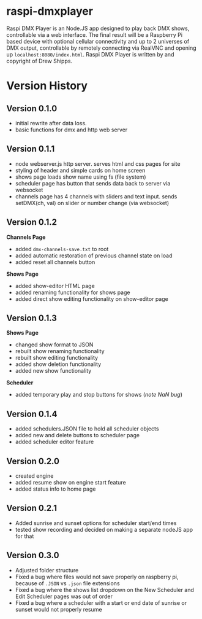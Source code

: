 # raspi-dmxplayer
Raspi DMX Player is an Node.JS app designed to play back DMX shows, controllable via a web interface. The final result will be a Raspberry Pi based device with optional cellular connectivity and up to 2 universes of DMX output, controllable by remotely connecting via RealVNC and opening up `localhost:8080/index.html`. Raspi DMX Player is written by and copyright of Drew Shipps.


# Version History
## Version 0.1.0 
- initial rewrite after data loss. 
- basic functions for dmx and http web server

## Version 0.1.1 
- node webserver.js http server. serves html and css pages for site
- styling of header and simple cards on home screen
- shows page loads show name using fs (file system)
- scheduler page has button that sends data back to server via websocket
- channels page has 4 channels with sliders and text input. sends setDMX(ch, val) on slider or number change (via websocket)

## Version 0.1.2
**Channels Page**
- added `dmx-channels-save.txt` to root
- added automatic restoration of previous channel state on load
- added reset all channels button

**Shows Page**
- added show-editor HTML page
- added renaming functionality for shows page
- added direct show editing functionality on show-editor page

## Version 0.1.3
**Shows Page**
- changed show format to JSON
- rebuilt show renaming functionality
- rebuilt show editing functionality
- added show deletion functionality
- added new show functionality

**Scheduler**
- added temporary play and stop buttons for shows (*note NaN bug*)

## Version 0.1.4
- added schedulers.JSON file to hold all scheduler objects
- added new and delete buttons to scheduler page
- added scheduler editor feature

## Version 0.2.0
- created engine
- added resume show on engine start feature
- added status info to home page

## Version 0.2.1
- Added sunrise and sunset options for scheduler start/end times
- tested show recording and decided on making a separate nodeJS app for that

## Version 0.3.0
- Adjusted folder structure
- Fixed a bug where files would not save properly on raspberry pi, because of `.JSON` vs `.json` file extensions
- Fixed a bug where the shows list dropdown on the New Scheduler and Edit Scheduler pages was out of order
- Fixed a bug where a scheduler with a start or end date of sunrise or sunset would not properly resume
